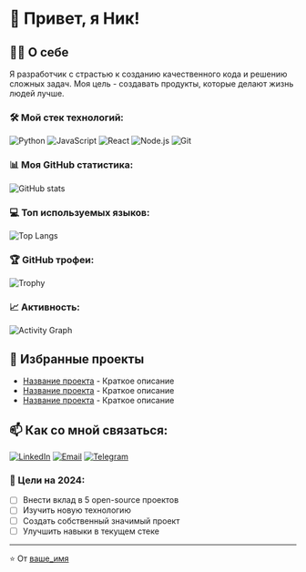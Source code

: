 # 👋 Привет, я Ник!

## 👨‍💻 О себе
Я разработчик с страстью к созданию качественного кода и решению сложных задач. Моя цель - создавать продукты, которые делают жизнь людей лучше.

### 🛠️ Мой стек технологий:
![Python](https://img.shields.io/badge/-Python-3776AB?style=flat-square&logo=Python&logoColor=white)
![JavaScript](https://img.shields.io/badge/-JavaScript-F7DF1E?style=flat-square&logo=javascript&logoColor=black)
![React](https://img.shields.io/badge/-React-61DAFB?style=flat-square&logo=react&logoColor=black)
![Node.js](https://img.shields.io/badge/-Node.js-339933?style=flat-square&logo=node.js&logoColor=white)
![Git](https://img.shields.io/badge/-Git-F05032?style=flat-square&logo=git&logoColor=white)

### 📊 Моя GitHub статистика:
![GitHub stats](https://github-readme-stats.vercel.app/api?username=NickNameYouTuber&show_icons=true&theme=radical)

### 💻 Топ используемых языков:
![Top Langs](https://github-readme-stats.vercel.app/api/top-langs/?username=NickNameYouTuber&layout=compact&theme=radical)

### 🏆 GitHub трофеи:
![Trophy](https://github-profile-trophy.vercel.app/?username=NickNameYouTuber&theme=radical)

### 📈 Активность:
![Activity Graph](https://activity-graph.herokuapp.com/graph?username=NickNameYouTuber&theme=radical)

## 🌟 Избранные проекты
- [Название проекта](ссылка) - Краткое описание
- [Название проекта](ссылка) - Краткое описание
- [Название проекта](ссылка) - Краткое описание

## 📫 Как со мной связаться:
[![LinkedIn](https://img.shields.io/badge/-LinkedIn-0077B5?style=flat-square&logo=linkedin&logoColor=white)](YOUR_LINKEDIN_URL)
[![Email](https://img.shields.io/badge/-Email-D14836?style=flat-square&logo=gmail&logoColor=white)](mailto:YOUR_EMAIL)
[![Telegram](https://img.shields.io/badge/-Telegram-2CA5E0?style=flat-square&logo=telegram&logoColor=white)](YOUR_TELEGRAM_URL)

### 🎯 Цели на 2024:
- [ ] Внести вклад в 5 open-source проектов
- [ ] Изучить новую технологию
- [ ] Создать собственный значимый проект
- [ ] Улучшить навыки в текущем стеке

---
⭐️ От [ваше_имя](https://github.com/NickNameYouTuber)
